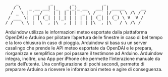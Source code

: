 <pre>
    _            _       _           _
   / \   _ __ __| |_   _(_)_ __   __| | _____      __
  / _ \ | '__/ _` | | | | | '_ \ / _` |/ _ \ \ /\ / /
 / ___ \| | | (_| | |_| | | | | | (_| | (_) \ V  V /
/_/   \_\_|  \__,_|\__,_|_|_| |_|\__,_|\___/ \_/\_/
</pre>

Arduindow utilizza le informazioni meteo esportate dalla piattaforma
OpenDAI e Arduino per pilotare l’apertura delle finestre in caso
di bel tempo e la loro chiusura in caso di pioggia.  Arduindow si
basa su un server casalingo che prende le API meteo esportate da
OpenDAI e le prepara, riorganizza e semplifica per poi passare il
testimone ad Arduino. Arduindow integra, inoltre, una App per iPhone
che permette l’interazione manuale da parte dell’utente.  Una
configurazione di pochi secondi, permette di preparare Arduino a
ricevere le informazioni meteo e agire di conseguenza.
